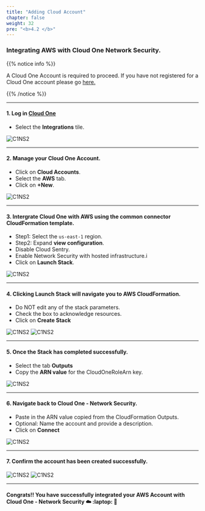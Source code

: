 ```yaml
---
title: "Adding Cloud Account"
chapter: false
weight: 32
pre: "<b>4.2 </b>"
---
```


### Integrating AWS with Cloud One Network Security.

{{% notice info %}}
<p style='text-align: left;'>
A Cloud One Account is required to proceed. If you have not registered for a Cloud One account please go <a href="https://www.trendmicro.com/en_us/business/campaigns/cloud-one-trial.html?utm_campaign=RGEV2022_Cloud-One_SMKT&utm_medium=Webinar&utm_source=Immersion-Day_Network_PR&utm_content=Cloud-One-Trial" target="_top">here.</a>
</p>
{{% /notice %}}

----

#### 1. Log in [Cloud One](https://cloudone.trendmicro.com/)
- Select the **Integrations** tile. 

![C1NS2](/images/ns/intergration1.jpg) 

---

#### 2. Manage your Cloud One Account.
- Click on **Cloud Accounts**.
- Select the **AWS** tab.
- Click on **+New**.

![C1NS2](/images/ns/intergration2.jpg) 

---

#### 3. Intergrate Cloud One with AWS using the common connector CloudFormation template.
- Step1: Select the ```us-east-1``` region.
- Step2: Expand **view configuration**.
- Disable Cloud Sentry.
- Enable Network Security with hosted infrastructure.i
- Click on **Launch Stack**.

![C1NS2](/images/ns/integration3.jpg) 

---

#### 4. Clicking Launch Stack will navigate you to AWS CloudFormation.
- Do NOT edit any of the stack parameters.
- Check the box to acknowledge resources.
- Click on **Create Stack**

![C1NS2](/images/ns/integration4.jpg)
![C1NS2](/images/ns/integration5.jpg)

---

#### 5. Once the Stack has completed successfully.
- Select the tab **Outputs** 
- Copy the **ARN value** for the CloudOneRoleArn key.

![C1NS2](/images/ns/integration6.jpg) 

---

#### 6. Navigate back to Cloud One - Network Security.
- Paste in the ARN value copied from the CloudFormation Outputs.
- Optional: Name the account and provide a description.
- Click on **Connect**

![C1NS2](/images/ns/integration7.jpg)


---

#### 7. Confirm the account has been created successfully.

![C1NS2](/images/ns/integration8.jpg)
![C1NS2](/images/ns/integration10.jpg)



---
#### Congrats!! You have successfully integrated your AWS Account with Cloud One - Network Security :cloud: :laptop: :rocket:
